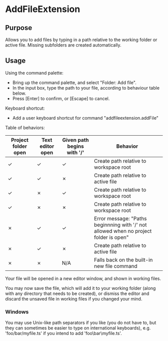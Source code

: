 # AddFileExtension
## Purpose
Allows you to add files by typing in a path relative to the working folder or active file.
Missing subfolders are created automatically.
## Usage

Using the command palette:

* Bring up the command palette, and select "Folder: Add file".
* In the input box, type the path to your file, according to behaviour table below.
* Press [Enter] to confirm, or [Escape] to cancel.

Keyboard shortcut:

* Add a user keyboard shortcut for command "addfileextension.addFile"

Table of behaviors:

Project folder open | Text editor open | Given path begins with '/' | Behavior
---|----|----|----
✓ | ✓ | ✓ | Create path relative to workspace root
✓ | ✓ | ✗ | Create path relative to active file
✓ | ✗ | ✓ | Create path relative to workspace root
✓ | ✗ | ✗ | Create path relative to workspace root
✗ | ✓ | ✓ | Error message: "Paths beginnning with '/' not allowed when no project folder is open"
✗ | ✓ | ✗ | Create path relative to active file
✗ | ✗ | N/A | Falls back on the built-in new file command

Your file will be opened in a new editor window, and shown in working files.

You may now save the file, which will add it to your working folder (along with any directory that needs to be created), or dismiss the editor and discard the unsaved file in working files if you changed your mind.

### Windows

You may use Unix-like path separators if you like (you do not have to, but they can sometimes be easier to type on international keyboards), e.g. 'foo/bar/myfile.ts' if you intend to add 'foo\bar\myfile.ts'.
